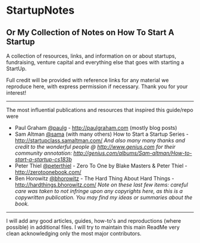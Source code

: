 # StartupNotes
## Or My Collection of Notes on How To Start A Startup

A collection of resources, links, and information on or about startups, fundraising, venture capital and everything else that goes with starting a StartUp.

Full credit will be provided with reference links for any material we reproduce here, with express permission if necessary.  Thank you for your interest!

--------------------------------

The most influential publications and resources that inspired this guide/repo were
* Paul Graham [@paulg](http://twitter.com/paulg) - http://paulgraham.com (mostly blog posts)
* Sam Altman [@sama](http://twitter.com/sama)  (with many others) How to Start a Startup Series - http://startupclass.samaltman.com/ 
_And also many many thanks and credit to the wonderful people @ http://www.genius.com for their community annotation: http://genius.com/albums/Sam-altman/How-to-start-a-startup-cs183b_
* Peter Thiel [@peterthiel](https://twitter.com/peterthiel) - Zero To One by Blake Masters & Peter Thiel - http://zerotoonebook.com/ 
* Ben Horowitz [@bhorowitz](https://twitter.com/bhorowitz) - The Hard Thing About Hard Things - http://hardthings.bhorowitz.com/
_Note on these last few items: careful care was taken to not infringe upon any copyrights here, as this is a copywritten publication.  You may find my ideas or summaries about the book._

-------------------------------

I will add any good articles, guides, how-to's and reproductions (where possible) in additional files.  I will try to maintain this main ReadMe very clean acknowledging only the most major contributors.
